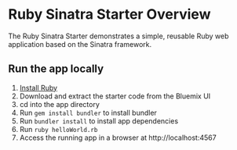 # Ruby Sinatra Starter Overview

The Ruby Sinatra Starter demonstrates a simple, reusable Ruby web application based on the Sinatra framework.

## Run the app locally

1. [Install Ruby][]
2. Download and extract the starter code from the Bluemix UI
3. cd into the app directory
4. Run `gem install bundler` to install bundler
5. Run `bundler install` to install app dependencies
6. Run `ruby helloWorld.rb`
7. Access the running app in a browser at http://localhost:4567

[Install Ruby]: https://www.ruby-lang.org/en/documentation/installation/

